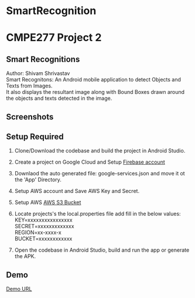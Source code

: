 # SmartRecognition
# CMPE277 Project 2
## Smart Recognitions
 
Author: Shivam Shrivastav  
Smart Recognitons: An Android mobile application to detect Objects and Texts from Images.   
It also displays the resultant image along with Bound Boxes drawn around the objects and texts detected in the image.

## Screenshots



## Setup Required
1. Clone/Download the codebase and build the project in Android Studio. 
2. Create a project on Google Cloud and Setup [Firebase account](https://firebase.google.com/docs/android/setup)
3. Downlaod the auto generated file: google-services.json and move it ot the 'App' Directory. 
4. Setup AWS account and Save AWS Key and Secret.
5. Setup AWS [AWS S3 Bucket](https://docs.aws.amazon.com/AmazonS3/latest/userguide/create-bucket-overview.html)
6. Locate projects's the local.properties file add fill in the below values:  
KEY=xxxxxxxxxxxxxxxx  
SECRET=xxxxxxxxxxxxx  
REGION=xx-xxxx-x  
BUCKET=xxxxxxxxxxxx  

7. Open the codebase in Android Studio, build and run the app or generate the APK.


## Demo
[Demo URL]()
